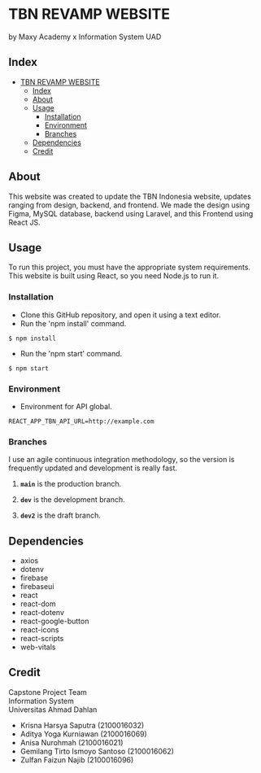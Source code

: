 # TBN REVAMP WEBSITE
by Maxy Academy x Information System UAD

## Index

- [TBN REVAMP WEBSITE](#tbn-revamp-website)
  - [Index](#index)
  - [About](#about)
  - [Usage](#usage)
    - [Installation](#installation)
    - [Environment](#environment)
    - [Branches](#branches)
  - [Dependencies](#dependencies)
  - [Credit](#credit)

## About
This website was created to update the TBN Indonesia website, updates ranging from design, backend, and frontend. We made the design using Figma, MySQL database, backend using Laravel, and this Frontend using React JS.  

## Usage
To run this project, you must have the appropriate system requirements. This website is built using React, so you need Node.js to run it.

### Installation
- Clone this GitHub repository, and open it using a text editor.
- Run the 'npm install' command.
```
$ npm install
```
- Run the 'npm start' command.
```
$ npm start
```

### Environment
- Environment for API global.
```
REACT_APP_TBN_API_URL=http://example.com
```

### Branches

 I use an agile continuous integration methodology, so the version is frequently updated and development is really fast.

1. **`main`** is the production branch.

2. **`dev`** is the development branch.

3. **`dev2`** is the draft branch.

##  Dependencies
- axios
- dotenv
- firebase
- firebaseui
- react
- react-dom
- react-dotenv
- react-google-button
- react-icons
- react-scripts
- web-vitals

<!-- ##  Gallery
Pictures of your project. -->

## Credit
Capstone Project Team <br/>
Information System<br/>
Universitas Ahmad Dahlan

- Krisna Harsya Saputra (2100016032)
- Aditya Yoga Kurniawan (2100016069)
- Anisa Nurohmah (2100016021)
- Gemilang Tirto Ismoyo Santoso (2100016062)
- Zulfan Faizun Najib (2100016096)

<!-- ##  License
Add a license here, or a link to it. -->